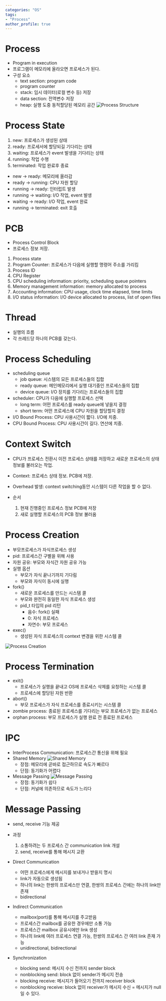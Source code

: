 ```yaml
---
categories: "OS"
tags: 
- "Process"
author_profile: true
---
```


# Process
- Program in execution
- 프로그램이 메모리에 올라오면 프로세스가 된다.
- 구성 요소
    - text section: program code
    - program counter
    - stack: 임시 데이터(로컬 변수 등) 저장
    - data section: 전역변수 저장
    - heap: 실행 도중 동적할당된 메모리 공간
![Process Structure](https://user-images.githubusercontent.com/23356503/56469277-80b67000-6472-11e9-89e4-70fe4c0288c4.png)

# Process State
1. new: 프로세스가 생성된 상태
2. ready: 프로세서에 할당되길 기다리는 상태
3. waiting: 프로세스가 event 발생을 기다리는 상태
4. running: 작업 수행
5. terminated: 작업 완료후 종료
- new -> ready: 메모리에 올라감
- ready -> running: CPU 자원 할당
- running -> ready: 인터럽트 발생
- running -> waiting: I/O 작업, event 발생
- waiting -> ready: I/O 작업, event 완료
- running -> terminated: exit 호출

# PCB
- Process Control Block
- 프로세스 정보 저장.
1. Process state
2. Program Counter: 프로세스가 다음에 실행할 명령어 주소를 가리킴
3. Process ID
4. CPU Register
5. CPU scheduling information: priority, scheduling queue pointers
6. Memory management information: memory allocated to process
7. Accounting information: CPU usage, clock time elapsed, time limits
8. I/O status information: I/O device allocated to process, list of open files

# Thread
- 실행의 흐름
- 각 쓰레드당 하나의 PCB를 갖는다.

# Process Scheduling
- scheduling queue
    - job queue: 시스템의 모든 프로세스들의 집합
    - ready queue: 메인메모리에서 실행 대기중인 프로세스들의 집합
    - device queue: I/O 장치를 기다리는 프로세스들의 집합
- scheduler: CPU가 다음에 실행할 프로세스 선택
    - long term: 어떤 프로세스를 ready queue에 넣을지 결정
    - short term: 어떤 프로세스에 CPU 자원을 할당할지 결정
- I/O Bound Process: CPU 사용시간이 짧다. I/O에 치중.
- CPU Bound Process: CPU 사용시간이 길다. 연산에 치중.

# Context Switch
- CPU가 프로세스 전환시 이전 프로세스 상태를 저장하고 새로운 프로세스의 상태 정보를 불러오는 작업.
- Context: 프로세스 상태 정보. PCB에 저장.
- Overhead 발생: context switching동안 시스템이 다른 작업을 할 수 없다.
- 순서

    1. 현재 진행중인 프로세스 정보 PCB에 저장
    2. 새로 실행할 프로세스의 PCB 정보 불러옴

# Process Creation
- 부모프로세스가 자식프로세스 생성
- pid: 프로세스간 구별을 위해 사용
- 자원 공유: 부모와 자식간 자원 공유 가능
- 실행 옵션
    - 부모가 자식 끝나기까지 기다림
    - 부모와 자식이 동시에 실행
- fork()
    - 새로운 프로세스를 만드는 시스템 콜
    - 부모와 완전히 동일한 자식 프로세스 생성
    - pid_t 타입의 pid 리턴
        - 음수: fork() 실패
        - 0: 자식 프로세스
        - 자연수: 부모 프로세스
- exec()
    - 생성된 자식 프로세스의 context 변경을 위한 시스템 콜

![Process Creation](https://user-images.githubusercontent.com/23356503/56469481-5619e680-6475-11e9-9ca2-2d28e3ee9f39.png)

# Process Termination
- exit()
    - 프로세스가 실행을 끝내고 OS에 프로세스 삭제를 요청하는 시스템 콜
    - 프로세스에 할당된 자원 반환
- abort()
    - 부모 프로세스가 자식 프로세스를 종료시키는 시스템 콜
- zombie process: 종료된 프로세스를 기다리는 부모 프로세스가 없는 프로세스
- orphan process: 부모 프로세스가 실행 완료 전 종료된 프로세스

# IPC
- InterProcess Communication: 프로세스간 통신을 위해 필요
- Shared Memory
    ![Shared Memory](https://user-images.githubusercontent.com/23356503/56469538-215a5f00-6476-11e9-984c-33f601c6e3f0.png)
    - 장점: 메모리에 곧바로 접근하므로 속도가 빠르다
    - 단점: 동기화가 어렵다
- Message Passing
    ![Message Passing](https://user-images.githubusercontent.com/23356503/56469567-96c62f80-6476-11e9-87af-6f153a671e56.png)
    - 장점: 동기화가 쉽다
    - 단점: 커널에 의존하므로 속도가 느리다

# Message Passing
- send, receive 기능 제공
- 과정
    
    1. 소통하려는 두 프로세스 간 communication link 개설
    2. send, receive를 통해 메시지 교환
- Direct Communication
    - 어떤 프로세스에게 메시지를 보내거나 받을지 명시
    - link가 자동으로 생성됨
    - 하나의 link는 한쌍의 프로세스만 연결, 한쌍의 프로세스 간에는 하나의 link만 존재
    - bidirectional
- Indirect Communication
    - mailbox(port)를 통해 메시지를 주고받음
    - 프로세스간 mailbox를 공유한 경우에만 소통 가능
    - 프로세스간 mailbox 공유시에만 link 생성
    - 하나의 link에 여러 프로세스 연결 가능, 한쌍의 프로세스 간 여러 link 존재 가능
    - unidirectional, bidirectional
- Synchronization
    - blocking send: 메시지 수신 전까지 sender block
    - nonblocking send: block 없이 sender가 메시지 전송
    - blocking receive: 메시지가 들어오기 전까지 receiver block
    - nonblocking receive: block 없이 receiver가 메시지 수신 = 메시지가 null일 수 있다.